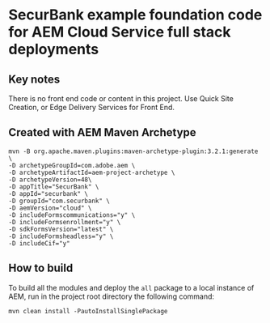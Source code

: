# SecurBank example foundation code for AEM Cloud Service full stack deployments

## Key notes

There is no front end code or content in this project. Use Quick Site Creation, or Edge Delivery Services for Front End. 


## Created with AEM Maven Archetype

    mvn -B org.apache.maven.plugins:maven-archetype-plugin:3.2.1:generate \
    -D archetypeGroupId=com.adobe.aem \
    -D archetypeArtifactId=aem-project-archetype \
    -D archetypeVersion=48\
    -D appTitle="SecurBank" \
    -D appId="securbank" \
    -D groupId="com.securbank" \
    -D aemVersion="cloud" \
    -D includeFormscommunications="y" \
    -D includeFormsenrollment="y" \
    -D sdkFormsVersion="latest" \
    -D includeFormsheadless="y" \
    -D includeCif="y"


## How to build

To build all the modules and deploy the `all` package to a local instance of AEM, run in the project root directory the following command:

    mvn clean install -PautoInstallSinglePackage


